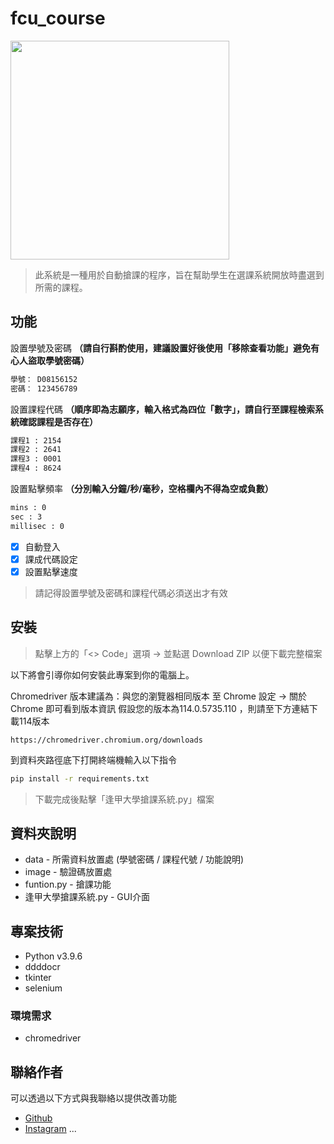# fcu_course

<img src="https://github.com/qwe8496516/fcu_course/assets/92380307/40b3b267-777f-4509-aeea-bb9a986f78bf" width="350px">

> 此系統是一種用於自動搶課的程序，旨在幫助學生在選課系統開放時盡選到所需的課程。


## 功能

設置學號及密碼 **（請自行斟酌使用，建議設置好後使用「移除查看功能」避免有心人盜取學號密碼）**

```bash
學號： D08156152
密碼： 123456789
```

設置課程代碼 **（順序即為志願序，輸入格式為四位「數字」，請自行至課程檢索系統確認課程是否存在）**

```bash
課程1 : 2154
課程2 : 2641
課程3 : 0001
課程4 : 8624
```

設置點擊頻率 **（分別輸入分鐘/秒/毫秒，空格欄內不得為空或負數）**

```bash
mins : 0
sec : 3
millisec : 0
```

- [x] 自動登入
- [x] 課成代碼設定
- [x] 設置點擊速度

> 請記得設置學號及密碼和課程代碼必須送出才有效

## 安裝

> 點擊上方的「<> Code」選項 -> 並點選 Download ZIP 以便下載完整檔案

以下將會引導你如何安裝此專案到你的電腦上。

Chromedriver 版本建議為：與您的瀏覽器相同版本
至 Chrome 設定 -> 關於Chrome 即可看到版本資訊
假設您的版本為114.0.5735.110 ，則請至下方連結下載114版本

```
https://chromedriver.chromium.org/downloads
```

到資料夾路徑底下打開終端機輸入以下指令
```bash
pip install -r requirements.txt
```

> 下載完成後點擊「逢甲大學搶課系統.py」檔案

## 資料夾說明

- data - 所需資料放置處 (學號密碼 / 課程代號 / 功能說明)
- image - 驗證碼放置處
- funtion.py - 搶課功能
- 逢甲大學搶課系統.py - GUI介面


## 專案技術

- Python v3.9.6
- ddddocr
- tkinter   
- selenium

### 環境需求

- chromedriver


## 聯絡作者

可以透過以下方式與我聯絡以提供改善功能

- [Github](https://github.com/qwe8496516/)
- [Instagram](https://www.instagram.com/gannagui__2001/)
...
